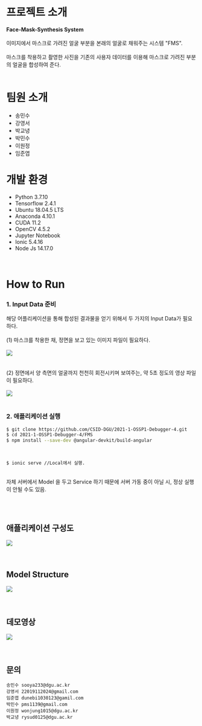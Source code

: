 # 프로젝트 소개
<b>Face-Mask-Synthesis System</b><br><br>
이미지에서 마스크로 가려진 얼굴 부분을 본래의 얼굴로 채워주는 시스템 "FMS".<br><br>
마스크를 착용하고 촬영한 사진을 기존의 사용자 데이터를 이용해
마스크로 가려진 부분의 얼굴을 합성하여 준다.<br><br>

# 팀원 소개
- 송민수
- 강영서
- 박교녕
- 박민수
- 이원정
- 임준엽

# 개발 환경
- Python 3.7.10
- Tensorflow 2.4.1
- Ubuntu 18.04.5 LTS
- Anaconda 4.10.1
- CUDA 11.2
- OpenCV 4.5.2
- Jupyter Notebook
- Ionic 5.4.16
- Node Js 14.17.0

<br>

# How to Run

### 1. Input Data 준비
해당 어플리케이션을 통해 합성된 결과물을 얻기 위해서 두 가지의 Input Data가 필요하다. <br><br>
(1) 마스크를 착용한 채, 정면을 보고 있는 이미지 파일이 필요하다. <br><br>
<img src = "https://im3.ezgif.com/tmp/ezgif-3-f04a7d8828a9.gif"><br><br><br>
(2) 정면에서 양 측면의 얼굴까지 천천히 회전시키며 보여주는, 약 5초 정도의 영상 파일이 필요하다.<br><br> 
<img src = "https://im3.ezgif.com/tmp/ezgif-3-f04a7d8828a9.gif"><br><br>



### 2. 애플리케이션 실행
```bash
$ git clone https://github.com/CSID-DGU/2021-1-OSSP1-Debugger-4.git
$ cd 2021-1-OSSP1-Debugger-4/FMS
$ npm install --save-dev @angular-devkit/build-angular
```
<br>

```bash
$ ionic serve //Local에서 실행.
```
<br>
자체 서버에서 Model 을 두고 Service 하기 때문에 서버 가동 중이 아닐 시, 정상 실행이 안될 수도 있음.

<br><br>



## 애플리케이션 구성도
<img src = "https://user-images.githubusercontent.com/71958885/122260136-e0531d80-cf0d-11eb-9ae8-6b3a7ae25fe6.PNG"><br><br><br>


## Model Structure
<img src = "https://im3.ezgif.com/tmp/ezgif-3-f04a7d8828a9.gif"><br><br><br>

## 데모영상
<img src = "https://im3.ezgif.com/tmp/ezgif-3-f04a7d8828a9.gif"><br><br><br>

## 문의
```
송민수 sooya233@dgu.ac.kr
강영서 22019112024@gmail.com
임준엽 dunebi1030123@gamil.com
박민수 pms1139@gmail.com
이원정 wonjung1015@dgu.ac.kr
박교녕 rysud0125@dgu.ac.kr
```
